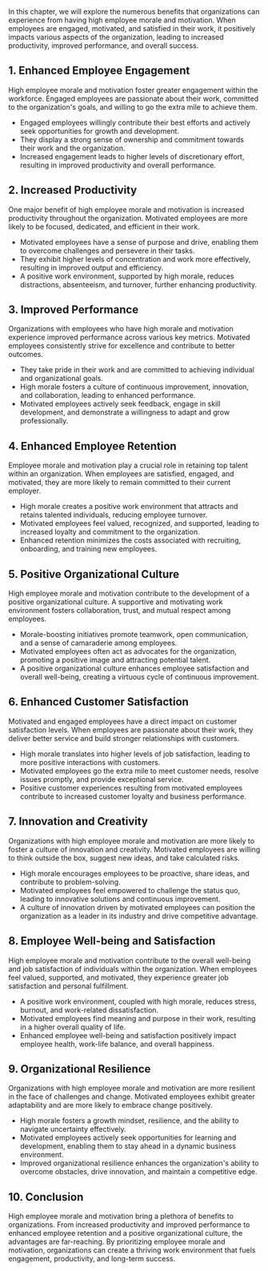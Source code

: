 
In this chapter, we will explore the numerous benefits that organizations can experience from having high employee morale and motivation. When employees are engaged, motivated, and satisfied in their work, it positively impacts various aspects of the organization, leading to increased productivity, improved performance, and overall success.

**1. Enhanced Employee Engagement**
-----------------------------------

High employee morale and motivation foster greater engagement within the workforce. Engaged employees are passionate about their work, committed to the organization's goals, and willing to go the extra mile to achieve them.

* Engaged employees willingly contribute their best efforts and actively seek opportunities for growth and development.
* They display a strong sense of ownership and commitment towards their work and the organization.
* Increased engagement leads to higher levels of discretionary effort, resulting in improved productivity and overall performance.

**2. Increased Productivity**
-----------------------------

One major benefit of high employee morale and motivation is increased productivity throughout the organization. Motivated employees are more likely to be focused, dedicated, and efficient in their work.

* Motivated employees have a sense of purpose and drive, enabling them to overcome challenges and persevere in their tasks.
* They exhibit higher levels of concentration and work more effectively, resulting in improved output and efficiency.
* A positive work environment, supported by high morale, reduces distractions, absenteeism, and turnover, further enhancing productivity.

**3. Improved Performance**
---------------------------

Organizations with employees who have high morale and motivation experience improved performance across various key metrics. Motivated employees consistently strive for excellence and contribute to better outcomes.

* They take pride in their work and are committed to achieving individual and organizational goals.
* High morale fosters a culture of continuous improvement, innovation, and collaboration, leading to enhanced performance.
* Motivated employees actively seek feedback, engage in skill development, and demonstrate a willingness to adapt and grow professionally.

**4. Enhanced Employee Retention**
----------------------------------

Employee morale and motivation play a crucial role in retaining top talent within an organization. When employees are satisfied, engaged, and motivated, they are more likely to remain committed to their current employer.

* High morale creates a positive work environment that attracts and retains talented individuals, reducing employee turnover.
* Motivated employees feel valued, recognized, and supported, leading to increased loyalty and commitment to the organization.
* Enhanced retention minimizes the costs associated with recruiting, onboarding, and training new employees.

**5. Positive Organizational Culture**
--------------------------------------

High employee morale and motivation contribute to the development of a positive organizational culture. A supportive and motivating work environment fosters collaboration, trust, and mutual respect among employees.

* Morale-boosting initiatives promote teamwork, open communication, and a sense of camaraderie among employees.
* Motivated employees often act as advocates for the organization, promoting a positive image and attracting potential talent.
* A positive organizational culture enhances employee satisfaction and overall well-being, creating a virtuous cycle of continuous improvement.

**6. Enhanced Customer Satisfaction**
-------------------------------------

Motivated and engaged employees have a direct impact on customer satisfaction levels. When employees are passionate about their work, they deliver better service and build stronger relationships with customers.

* High morale translates into higher levels of job satisfaction, leading to more positive interactions with customers.
* Motivated employees go the extra mile to meet customer needs, resolve issues promptly, and provide exceptional service.
* Positive customer experiences resulting from motivated employees contribute to increased customer loyalty and business performance.

**7. Innovation and Creativity**
--------------------------------

Organizations with high employee morale and motivation are more likely to foster a culture of innovation and creativity. Motivated employees are willing to think outside the box, suggest new ideas, and take calculated risks.

* High morale encourages employees to be proactive, share ideas, and contribute to problem-solving.
* Motivated employees feel empowered to challenge the status quo, leading to innovative solutions and continuous improvement.
* A culture of innovation driven by motivated employees can position the organization as a leader in its industry and drive competitive advantage.

**8. Employee Well-being and Satisfaction**
-------------------------------------------

High employee morale and motivation contribute to the overall well-being and job satisfaction of individuals within the organization. When employees feel valued, supported, and motivated, they experience greater job satisfaction and personal fulfillment.

* A positive work environment, coupled with high morale, reduces stress, burnout, and work-related dissatisfaction.
* Motivated employees find meaning and purpose in their work, resulting in a higher overall quality of life.
* Enhanced employee well-being and satisfaction positively impact employee health, work-life balance, and overall happiness.

**9. Organizational Resilience**
--------------------------------

Organizations with high employee morale and motivation are more resilient in the face of challenges and change. Motivated employees exhibit greater adaptability and are more likely to embrace change positively.

* High morale fosters a growth mindset, resilience, and the ability to navigate uncertainty effectively.
* Motivated employees actively seek opportunities for learning and development, enabling them to stay ahead in a dynamic business environment.
* Improved organizational resilience enhances the organization's ability to overcome obstacles, drive innovation, and maintain a competitive edge.

**10. Conclusion**
------------------

High employee morale and motivation bring a plethora of benefits to organizations. From increased productivity and improved performance to enhanced employee retention and a positive organizational culture, the advantages are far-reaching. By prioritizing employee morale and motivation, organizations can create a thriving work environment that fuels engagement, productivity, and long-term success.
